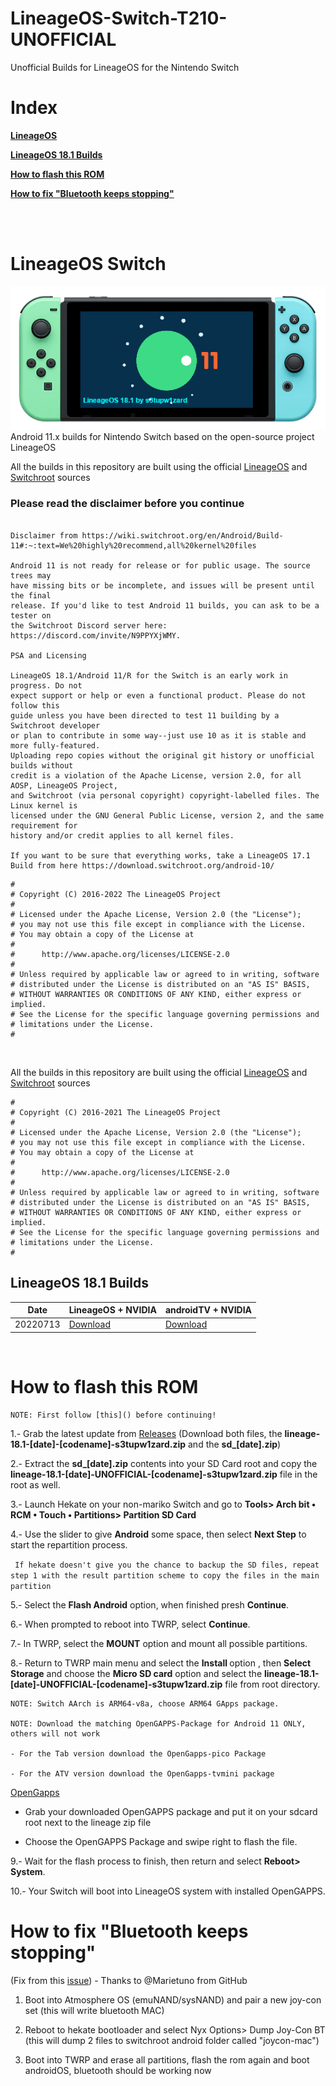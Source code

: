 # LineageOS-Switch-T210-UNOFFICIAL
Unofficial Builds for LineageOS for the Nintendo Switch


# Index
<b><a href="https://github.com/s3tupw1zard/LineageOS-Switch-T210-UNOFFICIAL#lineageos-switch">LineageOS</a></b>

<b><a href="https://github.com/s3tupw1zard/LineageOS-Switch-T210-UNOFFICIAL#lineageos-181-builds">LineageOS 18.1 Builds</a></b>

<b><a href="https://github.com/s3tupw1zard/LineageOS-Switch-T210-UNOFFICIAL#how-to-flash-this-rom">How to flash this ROM</a></b>

<b><a href="https://github.com/s3tupw1zard/LineageOS-Switch-T210-UNOFFICIAL#how-to-fix-bluetooth-keeps-stopping">How to fix "Bluetooth keeps stopping"</a></b>

<br/>


<br/>

# LineageOS Switch
<img src="https://github.com/s3tupw1zard/LineageOS-Switch-T210-UNOFFICIAL/blob/cbbd7beacf2d2dabe3a01048806054a4c37ab069/pictures/switch_builds.png">
Android 11.x builds for Nintendo Switch based on the open-source project LineageOS
<br/>

All the builds in this repository are built using the official <a href="https://github.com/LineageOS/android">LineageOS</a> and <a href="https://gitlab.com/switchroot/android">Switchroot</a> sources

### Please read the disclaimer before you continue

```

Disclaimer from https://wiki.switchroot.org/en/Android/Build-11#:~:text=We%20highly%20recommend,all%20kernel%20files

Android 11 is not ready for release or for public usage. The source trees may
have missing bits or be incomplete, and issues will be present until the final
release. If you'd like to test Android 11 builds, you can ask to be a tester on
the Switchroot Discord server here: https://discord.com/invite/N9PPYXjWMY.

PSA and Licensing

LineageOS 18.1/Android 11/R for the Switch is an early work in progress. Do not
expect support or help or even a functional product. Please do not follow this
guide unless you have been directed to test 11 building by a Switchroot developer
or plan to contribute in some way--just use 10 as it is stable and more fully-featured.
Uploading repo copies without the original git history or unofficial builds without
credit is a violation of the Apache License, version 2.0, for all AOSP, LineageOS Project,
and Switchroot (via personal copyright) copyright-labelled files. The Linux kernel is
licensed under the GNU General Public License, version 2, and the same requirement for
history and/or credit applies to all kernel files.

If you want to be sure that everything works, take a LineageOS 17.1 Build from here https://download.switchroot.org/android-10/

```



```
#
# Copyright (C) 2016-2022 The LineageOS Project
#
# Licensed under the Apache License, Version 2.0 (the "License");
# you may not use this file except in compliance with the License.
# You may obtain a copy of the License at
#
#      http://www.apache.org/licenses/LICENSE-2.0
#
# Unless required by applicable law or agreed to in writing, software
# distributed under the License is distributed on an "AS IS" BASIS,
# WITHOUT WARRANTIES OR CONDITIONS OF ANY KIND, either express or implied.
# See the License for the specific language governing permissions and
# limitations under the License.
#
```


<br/>

All the builds in this repository are built using the official <a href="https://github.com/LineageOS/android">LineageOS</a> and <a href="https://gitlab.com/switchroot/android">Switchroot</a> sources

```
#
# Copyright (C) 2016-2021 The LineageOS Project
#
# Licensed under the Apache License, Version 2.0 (the "License");
# you may not use this file except in compliance with the License.
# You may obtain a copy of the License at
#
#      http://www.apache.org/licenses/LICENSE-2.0
#
# Unless required by applicable law or agreed to in writing, software
# distributed under the License is distributed on an "AS IS" BASIS,
# WITHOUT WARRANTIES OR CONDITIONS OF ANY KIND, either express or implied.
# See the License for the specific language governing permissions and
# limitations under the License.
#
```
## LineageOS 18.1 Builds

| Date   | LineageOS + NVIDIA                                   |androidTV + NVIDIA         |
| ------------------- | -------------------------------------------|-------------------|
| 20220713| <a href="https://github.com/s3tupw1zard/LineageOS-Switch-T210-UNOFFICIAL/releases/tag/20220713.tab">Download</a> |<a href="https://github.com/s3tupw1zard/LineageOS-Switch-T210-UNOFFICIAL/releases/tag/20220713.atv">Download</a> |

<br/>


# How to flash this ROM

```
NOTE: First follow [this]() before continuing!
```

1.- Grab the latest update from <a href="https://github.com/s3tupw1zard/LineageOS-Switch-T210-UNOFFICIAL/releases">Releases</a>
  (Download both files, the <b>lineage-18.1-[date]-[codename]-s3tupw1zard.zip</b> and the <b>sd_[date].zip</b>)
  
2.- Extract the <b>sd_[date].zip</b> contents into your SD Card root and copy the <b>lineage-18.1-[date]-UNOFFICIAL-[codename]-s3tupw1zard.zip</b> file in the root as well.
  
3.- Launch Hekate on your non-mariko Switch and go to <b>Tools> Arch bit • RCM • Touch • Partitions> Partition SD Card</b>

4.- Use the slider to give <b>Android</b> some space, then select <b>Next Step</b> to start the repartition process.

``` If hekate doesn't give you the chance to backup the SD files, repeat step 1 with the result partition scheme to copy the files in the main partition```
  
5.- Select the <b>Flash Android</b> option, when finished presh <b>Continue</b>.
  
6.- When prompted to reboot into TWRP, select <b>Continue</b>.
  
7.- In TWRP, select the <b>MOUNT</b> option and mount all possible partitions.

8.- Return to TWRP main menu and select the <b> Install </b> option , then <b>Select Storage</b> and choose the <b>Micro SD card</b> option and select the <b>lineage-18.1-[date]-UNOFFICIAL-[codename]-s3tupw1zard.zip</b> file from root directory.
  
  ```
  NOTE: Switch AArch is ARM64-v8a, choose ARM64 GApps package.
  
  NOTE: Download the matching OpenGAPPS-Package for Android 11 ONLY, others will not work
  
  - For the Tab version download the OpenGapps-pico Package
  
  - For the ATV version download the OpenGapps-tvmini package
  
  ```
  
  [OpenGapps](https://opengapps.org/)
  
  - Grab your downloaded OpenGAPPS package and put it on your sdcard root next to the lineage zip file
  
  - Choose the OpenGAPPS Package and swipe right to flash the file.
  
9.- Wait for the flash process to finish, then return and select <b>Reboot> System</b>.
 
10.- Your Switch will boot into LineageOS system with installed OpenGAPPS.


# How to fix "Bluetooth keeps stopping"
(Fix from this [issue](https://github.com/daviiid99/LineageOS-Switch-T210-UNOFFICIAL/issues/19)) - Thanks to @Marietuno from GitHub


1. Boot into Atmosphere OS (emuNAND/sysNAND) and pair a new joy-con set (this will write bluetooth MAC)

2. Reboot to hekate bootloader and select Nyx Options> Dump Joy-Con BT (this will dump 2 files to switchroot android folder called "joycon-mac")

3. Boot into TWRP and erase all partitions, flash the rom again and boot androidOS, bluetooth should be working now